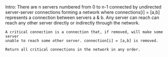 ##  
  Intro:
    There are n servers numbered from 0 to n-1 connected by undirected
    server-server connections forming a network where connections[i] = [a,b]
    represents a connection between servers a & b. Any server can reach can
    reach any other server directly or indirectly through the network.

    A critical connection is a connection that, if removed, will make some server
    unable to reach some other server. connection[i] = [a,b] is removed.

    Return all critical connections in the network in any order.

